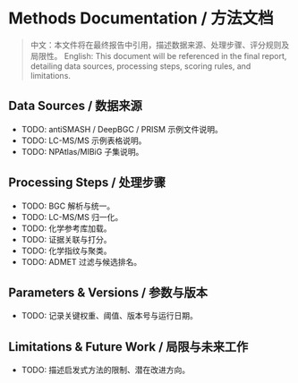 # Methods Documentation / 方法文档

> 中文：本文件将在最终报告中引用，描述数据来源、处理步骤、评分规则及局限性。
> English: This document will be referenced in the final report, detailing data sources, processing steps, scoring rules, and limitations.

## Data Sources / 数据来源
- TODO: antiSMASH / DeepBGC / PRISM 示例文件说明。
- TODO: LC-MS/MS 示例表格说明。
- TODO: NPAtlas/MIBiG 子集说明。

## Processing Steps / 处理步骤
- TODO: BGC 解析与统一。
- TODO: LC-MS/MS 归一化。
- TODO: 化学参考库加载。
- TODO: 证据关联与打分。
- TODO: 化学指纹与聚类。
- TODO: ADMET 过滤与候选排名。

## Parameters & Versions / 参数与版本
- TODO: 记录关键权重、阈值、版本号与运行日期。

## Limitations & Future Work / 局限与未来工作
- TODO: 描述启发式方法的限制、潜在改进方向。

